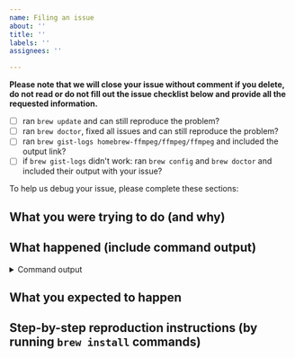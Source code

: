 ```yaml
---
name: Filing an issue
about: ''
title: ''
labels: ''
assignees: ''

---
```


**Please note that we will close your issue without comment if you delete, do not read or do not fill out the issue checklist below and provide all the requested information.**

- [ ] ran `brew update` and can still reproduce the problem?
- [ ] ran `brew doctor`, fixed all issues and can still reproduce the problem?
- [ ] ran `brew gist-logs homebrew-ffmpeg/ffmpeg/ffmpeg` and included the output link?
- [ ] if `brew gist-logs` didn't work: ran `brew config` and `brew doctor` and included their output with your issue?

To help us debug your issue, please complete these sections:

## What you were trying to do (and why)

<!-- replace me -->

## What happened (include command output)

<!-- replace me -->

<details>
  <summary>Command output</summary>
  <pre>

  <!-- replace this with the command output -->

  </pre>
</details>

## What you expected to happen

<!-- replace me -->

## Step-by-step reproduction instructions (by running `brew install` commands)

<!-- replace me -->
